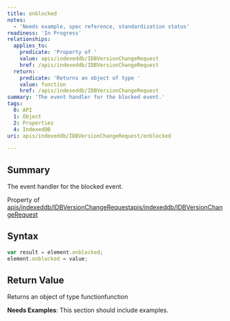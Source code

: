 ```yaml
---
title: onblocked
notes:
  - 'Needs example, spec reference, standardization status'
readiness: 'In Progress'
relationships:
  applies_to:
    predicate: 'Property of '
    value: apis/indexeddb/IDBVersionChangeRequest
    href: /apis/indexeddb/IDBVersionChangeRequest
  return:
    predicate: 'Returns an object of type '
    value: function
    href: /apis/indexeddb/IDBVersionChangeRequest
summary: 'The event handler for the blocked event.'
tags:
  0: API
  1: Object
  2: Properties
  4: IndexedDB
uri: apis/indexeddb/IDBVersionChangeRequest/onblocked

---
```

## Summary

The event handler for the blocked event.

Property of [apis/indexeddb/IDBVersionChangeRequest](/apis/indexeddb/IDBVersionChangeRequest)[apis/indexeddb/IDBVersionChangeRequest](/apis/indexeddb/IDBVersionChangeRequest)

## Syntax

``` js
var result = element.onblocked;
element.onblocked = value;
```

## Return Value

Returns an object of type functionfunction

**Needs Examples**: This section should include examples.

